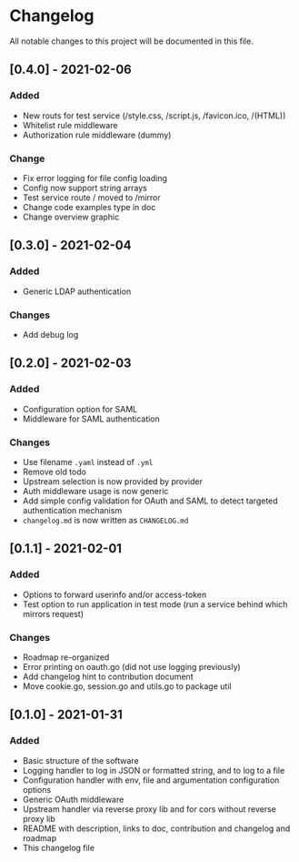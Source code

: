 # Changelog
All notable changes to this project will be documented in this file.

## [0.4.0] - 2021-02-06
### Added
- New routs for test service (/style.css, /script.js, /favicon.ico, /(HTML))
- Whitelist rule middleware
- Authorization rule middleware (dummy)
### Change
- Fix error logging for file config loading
- Config now support string arrays
- Test service route / moved to /mirror
- Change code examples type in doc
- Change overview graphic

## [0.3.0] - 2021-02-04
### Added
- Generic LDAP authentication
### Changes
- Add debug log

## [0.2.0] - 2021-02-03 
### Added
- Configuration option for SAML
- Middleware for SAML authentication
### Changes
- Use filename `.yaml` instead of `.yml`
- Remove old todo
- Upstream selection is now provided by provider
- Auth middleware usage is now generic 
- Add simple config validation for OAuth and SAML to detect targeted authentication mechanism
- `changelog.md` is now written as `CHANGELOG.md`

## [0.1.1] - 2021-02-01
### Added
- Options to forward userinfo and/or access-token
- Test option to run application in test mode (run a service behind which mirrors request)
### Changes
- Roadmap re-organized 
- Error printing on oauth.go (did not use logging previously)
- Add changelog hint to contribution document 
- Move cookie.go, session.go and utils.go to package util

## [0.1.0] - 2021-01-31
### Added
- Basic structure of the software
- Logging handler to log in JSON or formatted string, and to log to a file
- Configuration handler with env, file and argumentation configuration options
- Generic OAuth middleware
- Upstream handler via reverse proxy lib and for cors without reverse proxy lib 
- README with description, links to doc, contribution and changelog and roadmap 
- This changelog file